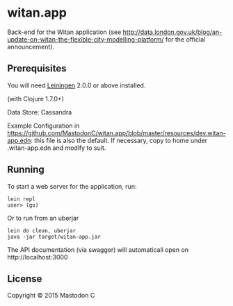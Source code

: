 # witan.app

Back-end for the Witan application (see <http://data.london.gov.uk/blog/an-update-on-witan-the-flexible-city-modelling-platform/> for the official announcement).

## Prerequisites

You will need [Leiningen][] 2.0.0 or above installed.

[leiningen]: https://github.com/technomancy/leiningen

(with Clojure 1.7.0+)

Data Store: Cassandra

Example Configuration in <https://github.com/MastodonC/witan.app/blob/master/resources/dev.witan-app.edn>: this file is also the default. If necessary, copy to home under .witan-app.edn and modify to suit.

## Running

To start a web server for the application, run:

    lein repl
    user> (go)

Or to run from an uberjar

    lein do clean, uberjar
    java -jar target/witan-app.jar
    
The API documentation (via swagger) will automaticall open on http://localhost:3000

## License

Copyright © 2015 Mastodon C

